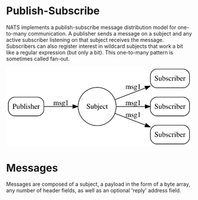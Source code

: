 # Publish-Subscribe

NATS implements a publish-subscribe message distribution model for one-to-many communication. A publisher sends a message on a subject and any active subscriber listening on that subject receives the message. Subscribers can also register interest in wildcard subjects that work a bit like a regular expression \(but only a bit\). This one-to-many pattern is sometimes called fan-out.

![](../.gitbook/assets/pubsub.svg)

# Messages
Messages are composed of a subject, a payload in the form of a byte array, any number of header fields, as well as an optional 'reply' address field.